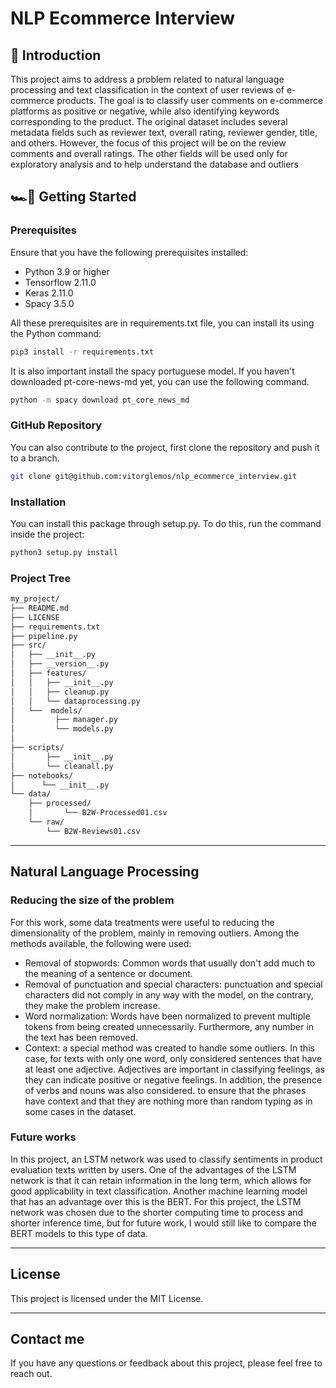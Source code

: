 # NLP Ecommerce Interview

## 📍 Introduction

This project aims to address a problem related to natural language processing and text classification in the context of user reviews of e-commerce products. The goal is to classify user comments on e-commerce platforms as positive or negative, while also identifying keywords corresponding to the product. The original dataset includes several metadata fields such as reviewer text, overall rating, reviewer gender, title, and others. However, the focus of this project will be on the review comments and overall ratings. The other fields will be used only for exploratory analysis and to help understand the database and outliers
## 🏎💨 Getting Started

### Prerequisites

Ensure that you have the following prerequisites installed:

- Python 3.9 or higher
- Tensorflow 2.11.0
- Keras 2.11.0
- Spacy 3.5.0
  
All these prerequisites are in requirements.txt file, you can install its using the Python command:
```bash
pip3 install -r requirements.txt
```

It is also important install the spacy portuguese model. If you haven't downloaded pt-core-news-md yet, you can use the following command.
```bash
python -m spacy download pt_core_news_md   
```

### GitHub Repository

You can also contribute to the project, first clone the repository and push it to a branch.
```bash
git clone git@github.com:vitorglemos/nlp_ecommerce_interview.git
```

### Installation 

You can install this package through setup.py. To do this, run the command inside the project:
```bash
python3 setup.py install
```

### Project Tree
```bash
my_project/
├── README.md
├── LICENSE
├── requirements.txt
├── pipeline.py
├── src/
│   ├── __init__.py
│   ├── __version__.py
│   ├── features/
│   │   ├── __init__.py
│   │   ├── cleanup.py
│   │   └── dataprocessing.py
│   └──  models/
│         ├── manager.py
│         └── models.py
│   
├── scripts/
│       ├── __init__.py
│       └── cleanall.py
├── notebooks/
│      └── __init__.py
└── data/
    ├── processed/
    │       └── B2W-Processed01.csv
    └── raw/
        └── B2W-Reviews01.csv
```

---
## Natural Language Processing
### Reducing the size of the problem

For this work, some data treatments were useful to reducing the dimensionality of the problem, mainly
in removing outliers. Among the methods available, the following were used:

- Removal of stopwords: Common words that usually don't add much to the meaning of a sentence or document.
- Removal of punctuation and special characters: punctuation and special characters did not comply in any way with the model, on the contrary, they make the problem increase.
- Word normalization: Words have been normalized to prevent multiple tokens from being created unnecessarily. Furthermore,
any number in the text has been removed.
- Context: a special method was created to handle some outliers. In this case, for texts with only one word, only
considered sentences that have at least one adjective. Adjectives are important in classifying feelings, as they can indicate positive or negative feelings. In addition, the presence of verbs and nouns was also considered.
to ensure that the phrases have context and that they are nothing more than random typing as in some cases in the dataset.

### Future works

In this project, an LSTM network was used to classify sentiments in product evaluation texts written by users. One of the advantages of the LSTM network is that it can retain information in the long term, which allows for good applicability in text classification. Another machine learning model that has an advantage over this is the BERT. For this project, the LSTM network was chosen due to the shorter computing time to process and shorter inference time, but for future work, I would still like to compare the BERT models to this type of data.

---
## License

This project is licensed under the MIT License.

---
## Contact me

If you have any questions or feedback about this project, please feel free to reach out.
